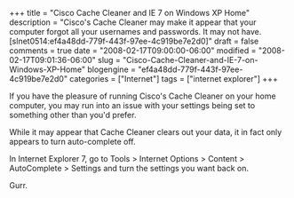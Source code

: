 +++
title = "Cisco Cache Cleaner and IE 7 on Windows XP Home"
description = "Cisco's Cache Cleaner may make it appear that your computer forgot all your usernames and passwords. It may not have. [slnet0514:ef4a48dd-779f-443f-97ee-4c919be7e2d0]"
draft = false
comments = true
date = "2008-02-17T09:00:00-06:00"
modified = "2008-02-17T09:01:36-06:00"
slug = "Cisco-Cache-Cleaner-and-IE-7-on-Windows-XP-Home"
blogengine = "ef4a48dd-779f-443f-97ee-4c919be7e2d0"
categories = ["Internet"]
tags = ["internet explorer"]
+++

<p>
If you have the pleasure of running Cisco&#39;s Cache Cleaner on your home computer, you may run into an issue with your settings being set to something other than you&#39;d prefer. 
</p>
<p>
While it may appear that Cache Cleaner clears out your data, it in fact only appears to turn auto-complete off. 
</p>
<p>
In Internet Explorer 7, go to Tools &gt; Internet Options &gt; Content &gt; AutoComplete &gt; Settings and turn the settings you want back on. 
</p>
<p>
Gurr. 
</p>

